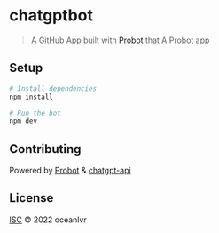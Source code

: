 # chatgptbot

> A GitHub App built with [Probot](https://github.com/probot/probot) that A Probot app

## Setup

```sh
# Install dependencies
npm install

# Run the bot
npm dev
```


## Contributing

Powered by [Probot](https://github.com/probot/probot) & [chatgpt-api](https://github.com/transitive-bullshit/chatgpt-api)

## License

[ISC](LICENSE) © 2022 oceanlvr
